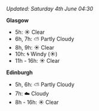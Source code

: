 *Updated: Saturday 4th June 04:30*

**Glasgow**

* 5h: :sunny: Clear
* 6h, 7h: :partly_sunny: Partly Cloudy
* 8h, 9h: :sunny: Clear
* 10h: :cyclone: Windy (:sunny:)
* 11h - 16h: :sunny: Clear

**Edinburgh**

* 5h, 6h: :partly_sunny: Partly Cloudy
* 7h: :cloud: Cloudy
* 8h - 16h: :sunny: Clear
